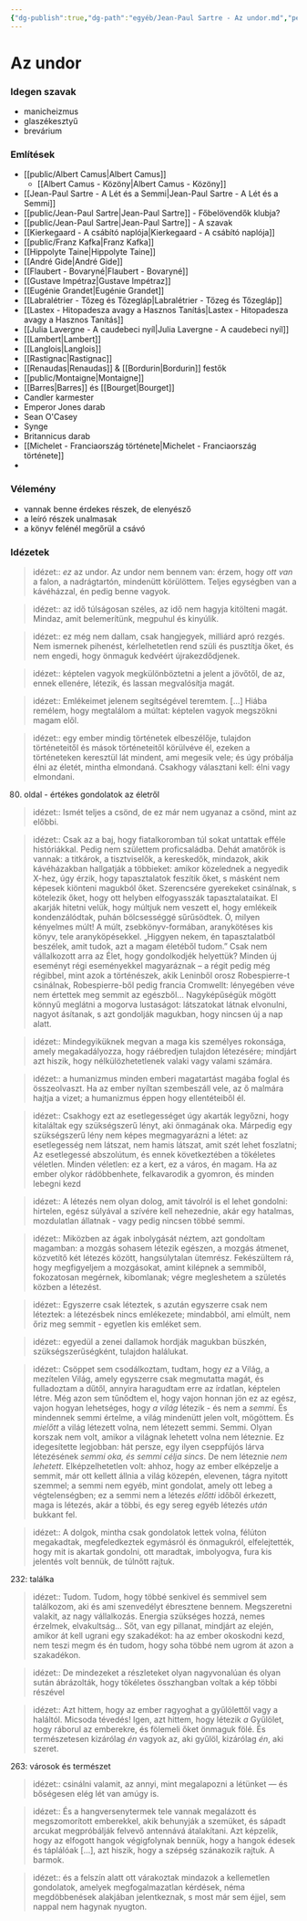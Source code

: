 ```yaml
---
{"dg-publish":true,"dg-path":"egyéb/Jean-Paul Sartre - Az undor.md","permalink":"/egyeb/jean-paul-sartre-az-undor/","title":"Az undor"}
---
```


# Az undor

### Idegen szavak

- manicheizmus
- glaszékesztyű
- brevárium

### Említések

- [[public/Albert Camus\|Albert Camus]]
	- [[Albert Camus - Közöny\|Albert Camus - Közöny]]
- [[Jean-Paul Sartre - A Lét és a Semmi\|Jean-Paul Sartre - A Lét és a Semmi]]
- [[public/Jean-Paul Sartre\|Jean-Paul Sartre]] - Főbelövendők klubja?
- [[public/Jean-Paul Sartre\|Jean-Paul Sartre]] - A szavak
- [[Kierkegaard - A csábító naplója\|Kierkegaard - A csábító naplója]]
- [[public/Franz Kafka\|Franz Kafka]]
- [[Hippolyte Taine\|Hippolyte Taine]]
- [[André Gide\|André Gide]]
- [[Flaubert - Bovaryné\|Flaubert - Bovaryné]]
- [[Gustave Impétraz\|Gustave Impétraz]]
- [[Eugénie Grandet\|Eugénie Grandet]]
- [[Labralétrier - Tőzeg és Tőzegláp\|Labralétrier - Tőzeg és Tőzegláp]]
- [[Lastex - Hitopadesza avagy a Hasznos Tanítás\|Lastex - Hitopadesza avagy a Hasznos Tanítás]]
- [[Julia Lavergne - A caudebeci nyíl\|Julia Lavergne - A caudebeci nyíl]]
- [[Lambert\|Lambert]]
- [[Langlois\|Langlois]]
- [[Rastignac\|Rastignac]]
- [[Renaudas\|Renaudas]] & [[Bordurin\|Bordurin]] festők
- [[public/Montaigne\|Montaigne]]
- [[Barres\|Barres]] és [[Bourget\|Bourget]]
- Candler karmester
- Emperor Jones darab
- Sean O'Casey
- Synge
- Britannicus darab
- [[Michelet - Franciaország története\|Michelet - Franciaország története]]
- 

### Vélemény

- vannak benne érdekes részek, de elenyésző
- a leíró részek unalmasak
- a könyv felénél megőrül a csávó
### Idézetek

> idézet:: *ez* az undor. Az undor nem bennem van: érzem, hogy *ott van* a falon, a nadrágtartón, mindenütt körülöttem. Teljes egységben van a kávéházzal, én pedig benne vagyok.

> idézet:: az idő túlságosan széles, az idő nem hagyja kitölteni magát. Mindaz, amit belemerítünk, megpuhul és kinyúlik.

> idézet:: ez még nem dallam, csak hangjegyek, milliárd apró rezgés. Nem ismernek pihenést, kérlelhetetlen rend szüli és pusztítja őket, és nem engedi, hogy önmaguk kedvéért újrakezdődjenek.

> idézet:: képtelen vagyok megkülönböztetni a jelent a jövőtől, de az, ennek ellenére, létezik, és lassan megvalósítja magát.

> idézet:: Emlékeimet jelenem segítségével teremtem. [...] Hiába remélem, hogy megtalálom a múltat: képtelen vagyok megszökni magam elől.

> idézet:: egy ember mindig történetek elbeszélője, tulajdon történeteitől és mások történeteitől körülvéve él, ezeken a történeteken keresztül lát mindent, ami megesik vele; és úgy próbálja élni az életét, mintha elmondaná. Csakhogy választani kell: élni vagy elmondani.

80. oldal - értékes gondolatok az életről

> idézet:: Ismét teljes a csönd, de ez már nem ugyanaz a csönd, mint az előbbi.

> idézet:: Csak az a baj, hogy fiatalkoromban túl sokat untattak efféle históriákkal. Pedig nem születtem proficsaládba. Dehát amatőrök is vannak: a titkárok, a tisztviselők, a kereskedők, mindazok, akik kávéházakban hallgatják a többieket: amikor közelednek a negyedik X-hez, úgy érzik, hogy tapasztalatok feszítik őket, s másként nem képesek kiönteni magukból őket. Szerencsére gyerekeket csinálnak, s kötelezik őket, hogy ott helyben elfogyasszák tapasztalataikat. El akarják hitetni velük, hogy múltjuk nem veszett el, hogy emlékeik kondenzálódtak, puhán bölcsességgé sűrűsödtek. Ó, milyen kényelmes múlt! A múlt, zsebkönyv-formában, aranykötéses kis könyv, tele aranyköpésekkel. „Higgyen nekem, én tapasztalatból beszélek, amit tudok, azt a magam életéből tudom.” Csak nem vállalkozott arra az Élet, hogy gondolkodjék helyettük? Minden új eseményt régi eseményekkel magyaráznak – a régit pedig még régibbel, mint azok a történészek, akik Leninből orosz Robespierre-t csinálnak, Robespierre-ből pedig francia Cromwellt: lényegében véve nem értettek meg semmit az egészből... Nagyképűségük mögött könnyű meglátni a mogorva lustaságot: látszatokat látnak elvonulni, nagyot ásítanak, s azt gondolják magukban, hogy nincsen új a nap alatt.

> idézet:: Mindegyiküknek megvan a maga kis személyes rokonsága, amely megakadályozza, hogy ráébredjen tulajdon létezésére; mindjárt azt hiszik, hogy nélkülözhetetlenek valaki vagy valami számára.

> idézet:: a humanizmus minden emberi magatartást magába foglal és összeolvaszt. Ha az ember nyíltan szembeszáll vele, az ő malmára hajtja a vizet; a humanizmus éppen hogy ellentéteiből él.

> idézet:: Csakhogy ezt az esetlegességet úgy akarták legyőzni, hogy kitaláltak egy szükségszerű lényt, aki önmagának oka. Márpedig egy szükségszerű lény nem képes megmagyarázni a létet: az esetlegesség nem látszat, nem hamis látszat, amit szét lehet foszlatni; Az esetlegessé abszolútum, és ennek következtében a tökéletes véletlen. Minden véletlen: ez a kert, ez a város, én magam. Ha az ember olykor rádöbbenhete, felkavarodik a gyomron, és minden lebegni kezd

> idézet:: A létezés nem olyan dolog, amit távolról is el lehet gondolni: hirtelen, egész súlyával a szívére kell nehezednie, akár egy hatalmas, mozdulatlan állatnak - vagy pedig nincsen többé semmi.

> idézet:: Miközben az ágak inbolygását néztem, azt gondoltam magamban: a mozgás sohasem létezik egészen, a mozgás átmenet, közvetítő két létezés között, hangsúlytalan ütemrész. Fekészültem rá, hogy megfigyeljem a mozgásokat, amint kilépnek a semmiből, fokozatosan megérnek, kibomlanak; végre megleshetem a születés közben a létezést.

> idézet:: Egyszerre csak léteztek, s azután egyszerre csak nem léteztek: a létezésbek nincs emlékezete; mindabból, ami elmúlt, nem őriz meg semmit - egyetlen kis emléket sem.

> idézet:: egyedül a zenei dallamok hordják magukban büszkén, szükségszerűségként, tulajdon halálukat.

> idézet:: Csöppet sem csodálkoztam, tudtam, hogy *ez* a Világ, a mezítelen Világ, amely egyszerre csak megmutatta magát, és fulladoztam a dűtől, annyira haragudtam erre az írdatlan, képtelen létre. Még azon sem tűnődtem el, hogy vajon honnan jön ez az egész, vajon hogyan lehetséges, hogy *a világ* létezik - és nem a *semmi*. És mindennek semmi értelme, a világ mindenütt jelen volt, mögöttem. És *mielőtt* a világ létezett volna, nem létezett semmi. Semmi. Olyan korszak nem volt, amikor a világnak lehetett volna nem léteznie. Ez idegesítette legjobban: hát persze, egy ilyen cseppfújós lárva létezésének *semmi oka, és semmi célja sincs*. De nem léteznie *nem lehetett*. Elképzelhetetlen volt: ahhoz, hogy az ember elképzelje a semmit, már ott kellett állnia a világ közepén, elevenen, tágra nyitott szemmel; a semmi nem egyéb, mint gondolat, amely ott lebeg a végtelenségben; ez a semmi nem a létezés *előtti* időből érkezett, maga is létezés, akár a többi, és egy sereg egyéb létezés *után* bukkant fel.

> idézet:: A dolgok, mintha csak gondolatok lettek volna, félúton megakadtak, megfeledkeztek egymásról és önmagukról, elfelejtették, hogy mit is akartak gondolni, ott maradtak, imbolyogva, fura kis jelentés volt bennük, de túlnőtt rajtuk.

232: találka

> idézet:: Tudom. Tudom, hogy többé senkivel és semmivel sem találkozom, aki és ami szenvedélyt ébresztene bennem. Megszeretni valakit, az nagy vállalkozás. Energia szükséges hozzá, nemes érzelmek, elvakultság... Sőt, van egy pillanat, mindjárt az elején, amikor át kell ugrani egy szakadékot: ha az ember okoskodni kezd, nem teszi megm és én tudom, hogy soha többé nem ugrom át azon a szakadékon.

> idézet:: De mindezeket a részleteket olyan nagyvonalúan és olyan sután ábrázolták, hogy tökéletes összhangban voltak a kép többi részével

> idézet:: Azt hittem, hogy az ember ragyoghat a gyűlölettől vagy a haláltól. Micsoda tévedés! Igen, azt hittem, hogy létezik *a* Gyűlölet, hogy ráborul az emberekre, és fölemeli őket önmaguk fölé. És természetesen kizárólag *én* vagyok az, aki gyűlöl, kizárólag *én*, aki szeret.

263: városok és természet

> idézet:: csinálni valamit, az annyi, mint megalapozni a létünket — és bőségesen elég lét van amúgy is.

> idézet:: És a hangversenytermek tele vannak megalázott és megszomorított emberekkel, akik behunyják a szemüket, és sápadt arcukat megpróbálják felvevő antennává átalakítani. Azt képzelik, hogy az elfogott hangok végigfolynak bennük, hogy a hangok édesek és táplálóak [...], azt hiszik, hogy a szépség szánakozik rajtuk. A barmok.

> idézet:: és a felszín alatt ott várakoztak mindazok a kellemetlen gondolatok, amelyek megfogalmazatlan kérdések, néma megdöbbenések alakjában jelentkeznak, s most már sem éjjel, sem nappal nem hagynak nyugton.